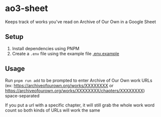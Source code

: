 # ao3-sheet

Keeps track of works you've read on Archive of Our Own in a Google Sheet

## Setup

1. Install dependencies using PNPM
2. Create a `.env` file using the example file [.env.example](.env.example)

## Usage

Run `pnpm run add` to be prompted to enter Archive of Our Own work URLs (ex: https://archiveofourown.org/works/XXXXXXXX or https://archiveofourown.org/works/XXXXXXXX/chapters/XXXXXXXX) space-separated

If you put a url with a specific chapter, it will still grab the whole work word count so both kinds of URLs will work the same
